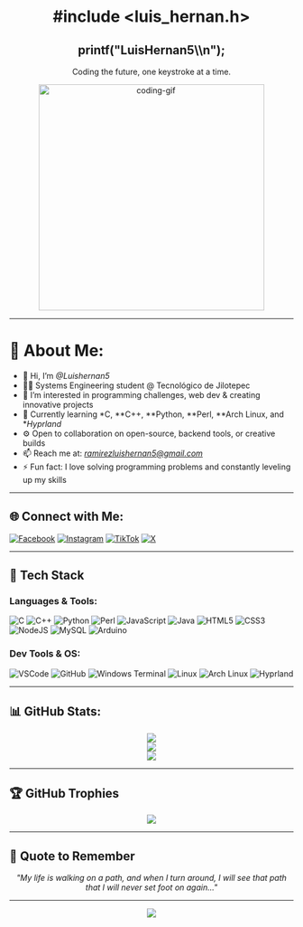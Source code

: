 <h1 align="center">#include &lt;luis_hernan.h&gt;</h1>
<h2 align="center">printf("LuisHernan5\\n");</h2>

<p align="center">Coding the future, one keystroke at a time.</p>

<div align="center">
  <img src="https://media.giphy.com/media/qgQUggAC3Pfv687qPC/giphy.gif" width="400" alt="coding-gif">
</div>

---

# 💫 About Me:
- 👋 Hi, I’m *@Luishernan5*  
- 👨‍💻 Systems Engineering student @ Tecnológico de Jilotepec  
- 👀 I’m interested in programming challenges, web dev & creating innovative projects  
- 🌱 Currently learning *C, **C++, **Python, **Perl, **Arch Linux, and **Hyprland*  
- ⚙️ Open to collaboration on open-source, backend tools, or creative builds  
- 📫 Reach me at: *ramirezluishernan5@gmail.com*  
- ⚡ Fun fact: I love solving programming problems and constantly leveling up my skills  

---

## 🌐 Connect with Me:
[![Facebook](https://img.shields.io/badge/Facebook-%231877F2.svg?logo=Facebook&logoColor=white)](https://www.facebook.com/share/1533BgcA3V/?mibextid=wwXlfr) 
[![Instagram](https://img.shields.io/badge/Instagram-%23E4405F.svg?logo=Instagram&logoColor=white)](https://instagram.com/hernan_ortz) 
[![TikTok](https://img.shields.io/badge/TikTok-%23000000.svg?logo=TikTok&logoColor=white)](https://tiktok.com/@luishernan32) 
[![X](https://img.shields.io/badge/X-black.svg?logo=X&logoColor=white)](https://x.com/Luisramirez5562)

---

## 🧰 Tech Stack

### Languages & Tools:
![C](https://img.shields.io/badge/C-A8B9CC?style=for-the-badge&logo=c&logoColor=white)
![C++](https://img.shields.io/badge/C++-00599C?style=for-the-badge&logo=c%2B%2B&logoColor=white)
![Python](https://img.shields.io/badge/Python-3776AB?style=for-the-badge&logo=python&logoColor=white)
![Perl](https://img.shields.io/badge/Perl-39457E?style=for-the-badge&logo=perl&logoColor=white)
![JavaScript](https://img.shields.io/badge/JavaScript-%23323330.svg?style=for-the-badge&logo=javascript&logoColor=%23F7DF1E)
![Java](https://img.shields.io/badge/Java-%23ED8B00.svg?style=for-the-badge&logo=openjdk&logoColor=white)
![HTML5](https://img.shields.io/badge/HTML5-E34F26?style=for-the-badge&logo=html5&logoColor=white)
![CSS3](https://img.shields.io/badge/CSS3-1572B6?style=for-the-badge&logo=css3&logoColor=white)
![NodeJS](https://img.shields.io/badge/Node.js-6DA55F?style=for-the-badge&logo=node.js&logoColor=white)
![MySQL](https://img.shields.io/badge/MySQL-4479A1?style=for-the-badge&logo=mysql&logoColor=white)
![Arduino](https://img.shields.io/badge/Arduino-00979D?style=for-the-badge&logo=arduino&logoColor=white)

### Dev Tools & OS:
![VSCode](https://img.shields.io/badge/VSCode-007ACC?style=for-the-badge&logo=visual-studio-code&logoColor=white)
![GitHub](https://img.shields.io/badge/GitHub-121011?style=for-the-badge&logo=github&logoColor=white)
![Windows Terminal](https://img.shields.io/badge/Windows_Terminal-4D4D4D?style=for-the-badge&logo=windows-terminal&logoColor=white)
![Linux](https://img.shields.io/badge/Linux-FCC624?style=for-the-badge&logo=linux&logoColor=black)
![Arch Linux](https://img.shields.io/badge/Arch_Linux-1793D1?style=for-the-badge&logo=arch-linux&logoColor=white)
![Hyprland](https://img.shields.io/badge/Hyprland-282A36?style=for-the-badge&logo=nixos&logoColor=white)

---

## 📊 GitHub Stats:

<div align="center">
  <img src="https://github-readme-stats.vercel.app/api?username=Luishernan5&theme=tokyonight&hide_border=false&include_all_commits=true&count_private=true" />
  <br/>
  <img src="https://github-readme-stats.vercel.app/api?username=Luishernan5&show_icons=true&theme=tokyonight&include_all_commits=true&hide_border=false&custom_title=GitHub%20Streak%20%7C%20LuisHernan5" />
  <br/>
  <img src="https://github-readme-stats.vercel.app/api/top-langs/?username=Luishernan5&theme=tokyonight&layout=compact&hide_border=false" />
</div>

---

## 🏆 GitHub Trophies
<div align="center">
  <img src="https://github-profile-trophy.vercel.app/?username=Luishernan5&theme=radical&no-frame=false&no-bg=true&margin-w=4"/>
</div>

---

## 🧠 Quote to Remember

<p align="center"><i>"My life is walking on a path, and when I turn around, I will see that path that I will never set foot on again..."</i></p>

---

<div align="center">
  <img src="https://capsule-render.vercel.app/api?type=waving&color=gradient&height=120&section=footer"/>
</div>
